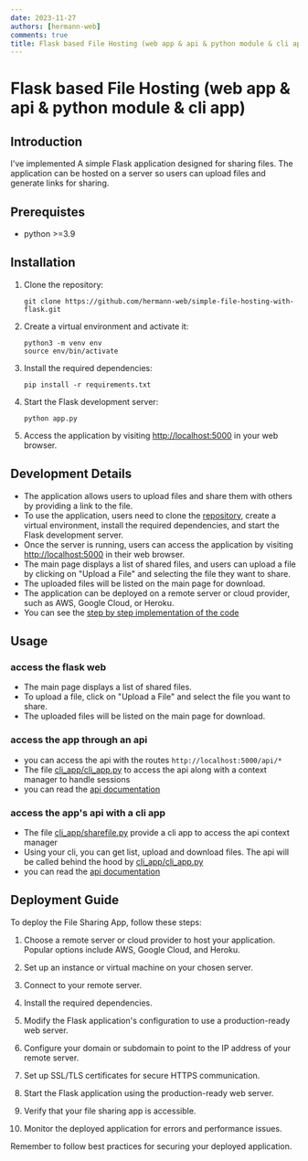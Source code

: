 ```yaml
---
date: 2023-11-27
authors: [hermann-web]
comments: true
title: Flask based File Hosting (web app & api & python module & cli app)
---
```


<!-- # File Sharing App -->
# Flask based File Hosting (web app & api & python module & cli app)

## Introduction

I've implemented A simple Flask application designed for sharing files.
The application can be hosted on a server so users can upload files and generate links for sharing.

## Prerequistes

- python >=3.9

## Installation

1. Clone the repository:

   ```
   git clone https://github.com/hermann-web/simple-file-hosting-with-flask.git
   ```

2. Create a virtual environment and activate it:

   ```shell
   python3 -m venv env
   source env/bin/activate
   ```

3. Install the required dependencies:

   ```
   pip install -r requirements.txt
   ```

4. Start the Flask development server:

   ```
   python app.py
   ```

5. Access the application by visiting [http://localhost:5000](http://localhost:5000) in your web browser.

## Development Details

- The application allows users to upload files and share them with others by providing a link to the file.
- To use the application, users need to clone the [repository](https://github.com/Hermann-web/simple-file-hosting-with-flask), create a virtual environment, install the required dependencies, and start the Flask development server.
- Once the server is running, users can access the application by visiting <http://localhost:5000> in their web browser.
- The main page displays a list of shared files, and users can upload a file by clicking on "Upload a File" and selecting the file they want to share.
- The uploaded files will be listed on the main page for download.
- The application can be deployed on a remote server or cloud provider, such as AWS, Google Cloud, or Heroku.
- You can see the [step by step implementation of the code](../blog/posts/frameworks/web/flask/simple-file-hosting-with-flask-and-api-integration.md)

## Usage

### access the flask web

- The main page displays a list of shared files.
- To upload a file, click on "Upload a File" and select the file you want to share.
- The uploaded files will be listed on the main page for download.

### access the app through an api

- you can access the api with the routes `http://localhost:5000/api/*`
- The file [cli_app/cli_app.py](https://github.com/Hermann-web/simple-file-hosting-with-flask/blob/master/cli_app/cli_app.py) to access the api along with a context manager to handle sessions
- you can read the [api documentation](https://github.com/Hermann-web/simple-file-hosting-with-flask/blob/master/docs/api.md)

### access the app's api with a cli app

- The file [cli_app/sharefile.py](https://github.com/Hermann-web/simple-file-hosting-with-flask/blob/master/cli_app/sharefile.py) provide a cli app to access the api context manager
- Using your cli, you can get list, upload and download files. The api will be called behind the hood by [cli_app/cli_app.py](https://github.com/Hermann-web/simple-file-hosting-with-flask/blob/master/cli_app/cli_app.py)
- you can read the [api documentation](https://github.com/Hermann-web/simple-file-hosting-with-flask/blob/master/docs/cli-app.md)

## Deployment Guide

To deploy the File Sharing App, follow these steps:

1. Choose a remote server or cloud provider to host your application. Popular options include AWS, Google Cloud, and Heroku.

2. Set up an instance or virtual machine on your chosen server.

3. Connect to your remote server.

4. Install the required dependencies.

5. Modify the Flask application's configuration to use a production-ready web server.

6. Configure your domain or subdomain to point to the IP address of your remote server.

7. Set up SSL/TLS certificates for secure HTTPS communication.

8. Start the Flask application using the production-ready web server.

9. Verify that your file sharing app is accessible.

10. Monitor the deployed application for errors and performance issues.

Remember to follow best practices for securing your deployed application.

<!-- ## License

This project is licensed under the [MIT License](LICENSE). -->

